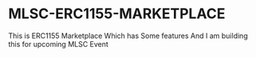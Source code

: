 # MLSC-ERC1155-MARKETPLACE
This is ERC1155 Marketplace Which has Some features And I am  building this for upcoming MLSC Event
